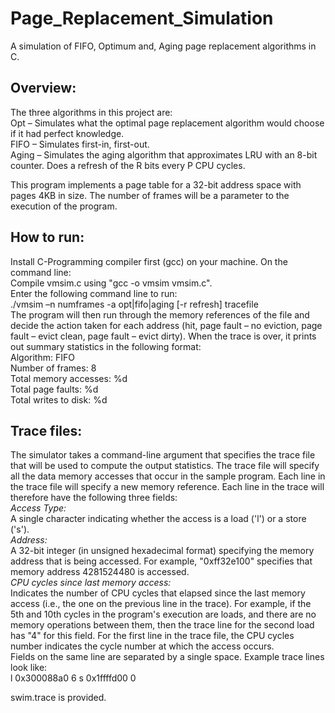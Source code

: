# Page_Replacement_Simulation  
A simulation of FIFO, Optimum and, Aging page replacement algorithms in C.  

## Overview:  
The three algorithms in this project are:  
Opt – Simulates what the optimal page replacement algorithm would choose if it had perfect
knowledge.    
FIFO – Simulates first-in, first-out.    
Aging – Simulates the aging algorithm that approximates LRU with an 8-bit counter. Does a
refresh of the R bits every P CPU cycles.  

This program implements a page table for a 32-bit address space with pages 4KB in size. The number of frames will be a parameter to the execution of the program.  

## How to run:  
Install C-Programming compiler first (gcc) on your machine.
On the command line:  
Compile vmsim.c using "gcc -o vmsim vmsim.c".  
Enter the following command line to run:  
./vmsim –n numframes -a opt|fifo|aging [-r refresh] tracefile    
The program will then run through the memory references of the file and decide the action taken for
each address (hit, page fault – no eviction, page fault – evict clean, page fault – evict dirty).
When the trace is over, it prints out summary statistics in the following format:  
Algorithm: FIFO  
Number of frames: 8  
Total memory accesses: %d  
Total page faults: %d  
Total writes to disk: %d  

## Trace files:  
The simulator takes a command-line argument that specifies the trace file that will be used to compute
the output statistics. The trace file will specify all the data memory accesses that occur in the sample program. Each line in the trace file will specify a new memory reference. Each line in the trace will therefore have the following three fields:  
*Access Type:*   
A single character indicating whether the access is a load ('l') or a store ('s').  
*Address:*  
 A 32-bit integer (in unsigned hexadecimal format) specifying the memory address that is being accessed. For example, "0xff32e100" specifies that memory address 4281524480 is accessed.   
*CPU cycles since last memory access:*   
Indicates the number of CPU cycles that elapsed since the
last memory access (i.e., the one on the previous line in the trace). For example, if the 5th and
10th cycles in the program's execution are loads, and there are no memory operations between
them, then the trace line for the second load has "4" for this field. For the first line in the trace
file, the CPU cycles number indicates the cycle number at which the access occurs.  
Fields on the same line are separated by a single space. Example trace lines look like:  
l 0x300088a0 6
s 0x1ffffd00 0  

swim.trace is provided.

